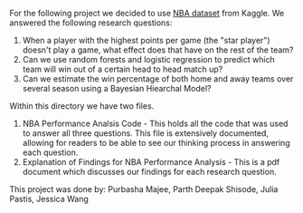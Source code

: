 For the following project we decided to use [NBA dataset](https://www.kaggle.com/datasets/nathanlauga/nba-games) from Kaggle. 
We answered the following research questions: 
1. When a player with the highest points per game (the "star player") doesn't play a game, what effect does that have on the rest of the team?
2. Can we use random forests and logistic regression to predict which team will win out of a certain head to head match up?
3. Can we estimate the win percentage of both home and away teams over several season using a Bayesian Hiearchal Model?

Within this directory we have two files. 
1. NBA Performance Analsis Code - This holds all the code that was used to answer all three questions. This file is extensively documented, allowing for readers to be able to see our thinking process in answering each question.
2. Explanation of Findings for NBA Performance Analysis - This is a pdf document which discusses our findings for each research question.

This project was done by:  Purbasha Majee, Parth Deepak Shisode, Julia Pastis, Jessica Wang
